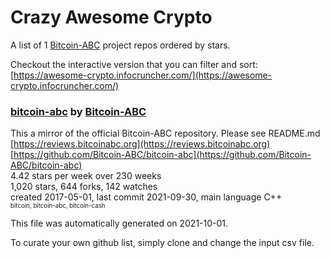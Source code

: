 # Crazy Awesome Crypto
A list of 1 [Bitcoin-ABC](https://github.com/Bitcoin-ABC) project repos ordered by stars.  

Checkout the interactive version that you can filter and sort: 
[https://awesome-crypto.infocruncher.com/](https://awesome-crypto.infocruncher.com/)  


### [bitcoin-abc](https://github.com/Bitcoin-ABC/bitcoin-abc) by [Bitcoin-ABC](https://github.com/Bitcoin-ABC)  
This a mirror of the official Bitcoin-ABC repository.  Please see README.md  
[https://reviews.bitcoinabc.org](https://reviews.bitcoinabc.org)  
[https://github.com/Bitcoin-ABC/bitcoin-abc](https://github.com/Bitcoin-ABC/bitcoin-abc)  
4.42 stars per week over 230 weeks  
1,020 stars, 644 forks, 142 watches  
created 2017-05-01, last commit 2021-09-30, main language C++  
<sub><sup>bitcoin, bitcoin-abc, bitcoin-cash</sup></sub>


This file was automatically generated on 2021-10-01.  

To curate your own github list, simply clone and change the input csv file.  